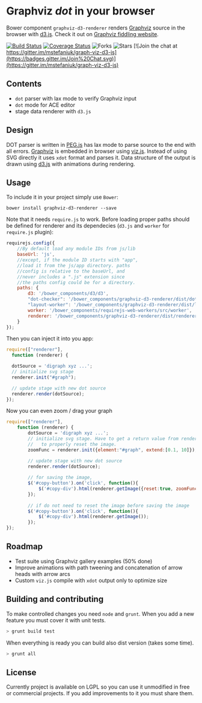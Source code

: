 Graphviz *dot* in your browser
==============================

Bower component `graphviz-d3-renderer` renders [Graphviz](http://graphviz.org) source in the browser with [d3.js](https://github.com/mbostock/d3).
Check it out on [Graphviz fiddling website](http://graphviz.it/).

[![Build Status](https://travis-ci.org/mstefaniuk/graph-viz-d3-js.svg?branch=master)](https://travis-ci.org/mstefaniuk/graph-viz-d3-js)
[![Coverage Status](https://coveralls.io/repos/mstefaniuk/graph-viz-d3-js/badge.svg?branch=master)](https://coveralls.io/r/mstefaniuk/graph-viz-d3-js?branch=master)
![Forks](https://img.shields.io/github/forks/mstefaniuk/graph-viz-d3-js.svg)
![Stars](https://img.shields.io/github/stars/mstefaniuk/graph-viz-d3-js.svg)
[![Join the chat at https://gitter.im/mstefaniuk/graph-viz-d3-js](https://badges.gitter.im/Join%20Chat.svg)](https://gitter.im/mstefaniuk/graph-viz-d3-js)

Contents
--------
* `dot` parser with lax mode to verify Graphviz input
* `dot` mode for ACE editor
* stage data renderer with `d3.js`

Design
------
DOT parser is written in [PEG.js](https://github.com/dmajda/pegjs) has lax mode to parse source to the end with all errors.
[Graphviz](http://graphviz.org) is embedded in browser using [viz.js](https://github.com/mdaines/viz.js).
Instead of using SVG directly it uses `xdot` format and parses it. Data structure of the output is drawn using
[d3.js](https://github.com/mbostock/d3) with animations during rendering.

Usage
-----
To include it in your project simply use `Bower`:
```
bower install graphviz-d3-renderer --save
```

Note that it needs `require.js` to work. Before loading proper paths should be defined for renderer and its dependecies (`d3.js` and `worker` for `require.js` plugin):
```javascript
requirejs.config({
	//By default load any module IDs from js/lib
	baseUrl: 'js',
	//except, if the module ID starts with "app",
	//load it from the js/app directory. paths
	//config is relative to the baseUrl, and
	//never includes a ".js" extension since
	//the paths config could be for a directory.
	paths: {
		d3: '/bower_components/d3/d3',
		"dot-checker": '/bower_components/graphviz-d3-renderer/dist/dot-checker',
		"layout-worker": '/bower_components/graphviz-d3-renderer/dist/layout-worker',
		worker: '/bower_components/requirejs-web-workers/src/worker',
		renderer: '/bower_components/graphviz-d3-renderer/dist/renderer'
	}
});
```
Then you can inject it into you app:
```javascript
require(["renderer"],
  function (renderer) {

  dotSource = 'digraph xyz ...';
  // initialize svg stage
  renderer.init("#graph");

  // update stage with new dot source
  renderer.render(dotSource);
});
```
Now you can even zoom / drag your graph

```javascript
require(["renderer"],
	function (renderer) {
		dotSource = 'digraph xyz ...';
		// initialize svg stage. Have to get a return value from renderer.init 
		//   to properly reset the image.
	    zoomFunc = renderer.init({element:"#graph", extend:[0.1, 10]});

	    // update stage with new dot source
	    renderer.render(dotSource);
	    
	    // for saving the image, 
	    $('#copy-button').on('click', function(){
		    $('#copy-div').html(renderer.getImage({reset:true, zoomFunc:zoomFunc}));
	    });	  
	    
	    // if do not need to reset the image before saving the image
	    $('#copy-button').on('click', function(){
		    $('#copy-div').html(renderer.getImage());
	    });	
});  
```

Roadmap
-------
* Test suite using Graphviz gallery examples (50% done)
* Improve animations with path tweening and concatenation of arrow heads with arrow arcs
* Custom `viz.js` compile with `xdot` output only to optimize size

Building and contributing
-------
To make controlled changes you need `node` and `grunt`. When you add a new feature you must cover it with unit tests.
```bash
> grunt build test
```

When everything is ready you can build also dist version (takes some time).
```bash
> grunt all
```

License
-------
Currently project is available on LGPL so you can use it unmodified in free or commercial projects. If you add improvements
to it you must share them.
